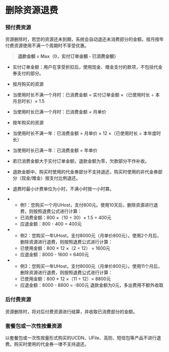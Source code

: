 # 删除资源退费

### 预付费资源 
资源删除时，若您的资源还未到期，系统会自动退还未消费部分的金额。按月按年付费资源使用不满一个周期时不享受优惠。

> **退款金额 = Max（0，实付订单金额 - 已消费金额）**

* 实付订单金额：用户在享受折扣后，使用现金、赠金支付的款项，不包括代金券支付的部分。
* 按月购买的资源
*   当使用时长不满一个月时：已消费金额 = 实付订单金额 ×（已使用时长 ÷ 本月总时长）× 1.5
*   当使用时长已满一个月时：已消费金额 = 月单价
* 按年购买的资源
*   当使用时长不满一年：已消费金额 = 月单价 × 12 ×（已使用时长 ÷ 本年度时长）
*   当使用时长已满一年：已消费金额 = 年单价
* 若已消费金额大于实付订单金额，退款金额为零，欠款部分不作补收。 
* 退款金额中，购买时使用的代金券部分不支持退还，购买时使用的非代金券部分（现金/赠金）按支付比例退还。
* 退费时最小计费单位为小时，不满小时按一小时算。


* - 例1：您购买一个月UHost，支付800元。使用10天后，删除资源进行退费，则按照退费公式进行计算：
  - 已消费金额：800 ×（10 ÷ 30）× 1.5 = 400元
  - 应退金额：800 - 400 = 400元

* - 例2：您购买一年UHost，支付8000元（月单价800元）。使用2个月后，删除资源进行退费，则按照退费公式进行计算：
  - 已使用金额：800 × 12 ×（2 ÷ 12） = 1600元
  - 应退金额：8000 - 1600 = 6400元

* - 例3：您购买一年UHost，支付8000元（月单价800元）。使用11个月后，删除资源进行退费，则按照退费公式进行计算：
  - 已使用金额：800 × 12 ×（11 ÷ 12）= 8800元
  - 应退金额：8000 - 8800 = -800元 退款金额为0元，多出费用不额外收取

### 后付费资源 
资源删除时，将对后付费资源进行结算，并收取已消费部分的金额。

### 套餐包或一次性按量资源
以套餐包或一次性按量形式购买的UCDN、UFile、高防、短信包等产品不进行退费。购买时使用的代金券一律不支持退还。
